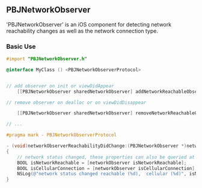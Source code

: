 ## PBJNetworkObserver
'PBJNetworkObserver' is an iOS component for detecting network reachability changes as well as the network connection type.

### Basic Use

```objective-c
#import "PBJNetworkObserver.h"
```

```objective-c
@interface MyClass () <PBJNetworkObserverProtocol>
```

```objective-c

// add observer on init or viewDidAppear
    [[PBJNetworkObserver sharedNetworkObserver] addNetworkReachableObserver:self];

// remove observer on dealloc or on viewDidDisappear

    [[PBJNetworkObserver sharedNetworkObserver] removeNetworkReachableObserver:self];

// ...

#pragma mark - PBJNetworkObserverProtocol

- (void)networkObserverReachabilityDidChange:(PBJNetworkObserver *)networkObserver
{
    // network status changed, these properties can also be queried at any time
    BOOL isNetworkReachable = [networkObserver isNetworkReachable];
    BOOL isCellularConnection = [networkObserver isCellularConnection];
    NSLog(@"network status changed reachable (%d),  cellular (%d)", isNetworkReachable, isCellularConnection);
}

```
